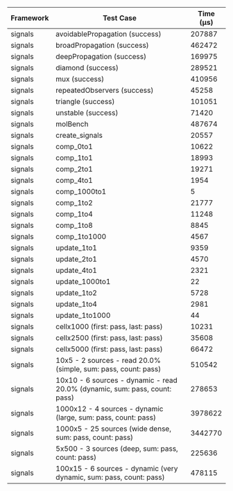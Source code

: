 | Framework | Test Case | Time (μs) |
| --- | --- | --- |
| signals | avoidablePropagation (success) | 207887 |
| signals | broadPropagation (success) | 462472 |
| signals | deepPropagation (success) | 169975 |
| signals | diamond (success) | 289521 |
| signals | mux (success) | 410956 |
| signals | repeatedObservers (success) | 45258 |
| signals | triangle (success) | 101051 |
| signals | unstable (success) | 71420 |
| signals | molBench | 487674 |
| signals | create_signals | 20557 |
| signals | comp_0to1 | 10622 |
| signals | comp_1to1 | 18993 |
| signals | comp_2to1 | 19271 |
| signals | comp_4to1 | 1954 |
| signals | comp_1000to1 | 5 |
| signals | comp_1to2 | 21777 |
| signals | comp_1to4 | 11248 |
| signals | comp_1to8 | 8845 |
| signals | comp_1to1000 | 4567 |
| signals | update_1to1 | 9359 |
| signals | update_2to1 | 4570 |
| signals | update_4to1 | 2321 |
| signals | update_1000to1 | 22 |
| signals | update_1to2 | 5728 |
| signals | update_1to4 | 2981 |
| signals | update_1to1000 | 44 |
| signals | cellx1000 (first: pass, last: pass) | 10231 |
| signals | cellx2500 (first: pass, last: pass) | 35608 |
| signals | cellx5000 (first: pass, last: pass) | 66472 |
| signals | 10x5 - 2 sources - read 20.0% (simple, sum: pass, count: pass) | 510542 |
| signals | 10x10 - 6 sources - dynamic - read 20.0% (dynamic, sum: pass, count: pass) | 278653 |
| signals | 1000x12 - 4 sources - dynamic (large, sum: pass, count: pass) | 3978622 |
| signals | 1000x5 - 25 sources (wide dense, sum: pass, count: pass) | 3442770 |
| signals | 5x500 - 3 sources (deep, sum: pass, count: pass) | 225636 |
| signals | 100x15 - 6 sources - dynamic (very dynamic, sum: pass, count: pass) | 478115 |
